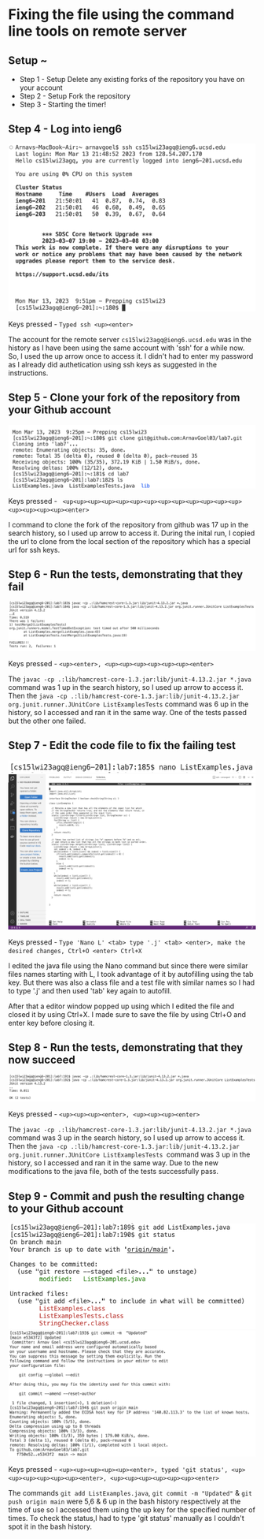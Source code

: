 # Fixing the file using the command line tools on remote server

## Setup ~ 
- Step 1 - Setup Delete any existing forks of the repository you have on your account
- Step 2 - Setup Fork the repository
- Step 3 - Starting the timer!


## Step 4 - Log into ieng6
![Picture demonstrating the step 4 of the task](step4.png)

Keys pressed -  ``` Typed ssh <up><enter> ```
  
The account for the remote server ```cs15lwi23agq@ieng6.ucsd.edu``` was in the history as I have been using the same account with 'ssh' for a while now. So, I used the up arrow once to access it. I didn't had to enter my password as I already did authetication using ssh keys as suggested in the instructions.

## Step 5 - Clone your fork of the repository from your Github account
![Picture demonstrating the step 5 of the task](step5.png)
 
Keys pressed - ``` <up<up><up><up><up><up><up><up><up><up><up><up><up><up><up><up><up><enter>```
  
I command to clone the fork of the repository from github was 17 up in the search history, so I used up arrow to access it. During the inital run, I copied the url to clone from the local section of the repository which has a special url for ssh keys.

## Step 6 - Run the tests, demonstrating that they fail
![Picture demonstrating the step 6 of the task](step6.png)
  
Keys pressed - ``` <up><enter>, <up><up><up><up><up><up><enter> ```

The ```javac -cp .:lib/hamcrest-core-1.3.jar:lib/junit-4.13.2.jar *.java``` command was 1 up in the search history, so I used up arrow to access it. Then the ```java -cp .:lib/hamcrest-core-1.3.jar:lib/junit-4.13.2.jar org.junit.runner.JUnitCore ListExamplesTests``` command was 6 up in the history, so I accessed and ran it in the same way. One of the tests passed but the other one failed.

## Step 7 - Edit the code file to fix the failing test
![Picture demonstrating the step 7 of the task](step7.png)
![Picture demonstrating the step 9 of the task](step71.png)
  
Keys pressed - ``` Type 'Nano L' <tab> type '.j' <tab> <enter>, make the desired changes, Ctrl+O <enter> Ctrl+X ```

I edited the java file using the Nano command but since there were similar files names starting with L, I took advantage of it by autofilling using the tab key. But there was also a class file and a test file with similar names so I had to type '.j' and then used 'tab' key again to autofill. 

After that a editor window popped up using which I edited the file and closed it by using Ctrl+X. I made sure to save the file by using Ctrl+O and enter key before closing it.
  

## Step 8 -  Run the tests, demonstrating that they now succeed
![Picture demonstrating the step 8 of the task](step8.png)
  
Keys pressed - ``` <up><up><up><enter>, <up><up><up><enter> ```
  
The ```javac -cp .:lib/hamcrest-core-1.3.jar:lib/junit-4.13.2.jar *.java``` command was 3 up in the search history, so I used up arrow to access it. Then the ```java -cp .:lib/hamcrest-core-1.3.jar:lib/junit-4.13.2.jar org.junit.runner.JUnitCore ListExamplesTests ```command was 3 up in the history, so I accessed and ran it in the same way. Due to the new modifications to the java file, both of the tests successfully pass.
  


## Step 9 - Commit and push the resulting change to your Github account
![Picture demonstrating the step 9 of the task](step9.png)
![Picture demonstrating the step 9 of the task](step91.png)
  
Keys pressed - ``` <up><up><up><up><up><enter>, typed 'git status', <up><up><up><up><up><up><enter>, <up><up><up><up><up><up><enter> ```
  
The commands ```git add ListExamples.java```, ```git commit -m "Updated"``` & ```git push origin main``` were 5,6 & 6 up in the bash history respectively at the time of use so I accessed them using the up key for the specified number of times. To check the status,I had to type 'git status' manually as I couldn't spot it in the bash history.




